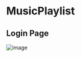 # MusicPlaylist
## Login Page
![image](https://user-images.githubusercontent.com/38359318/57167824-294ac500-6dcd-11e9-86de-1a34c25ec707.png)

